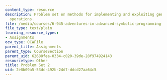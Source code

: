 ```yaml
---
content_type: resource
description: Problem set on methods for implementing and exploiting generic sequence
  operations.
file: /media/courses/6-945-adventures-in-advanced-symbolic-programming-spring-2009/2e8b09a553dc492b24d7ddcd27aa64c5_assn02.txt
file_type: text/plain
learning_resource_types:
- Assignments
ocw_type: OCWFile
parent_title: Assignments
parent_type: CourseSection
parent_uid: 62688fea-0334-c020-39de-28f974924143
resourcetype: Other
title: Problem Set 2
uid: 2e8b09a5-53dc-492b-24d7-ddcd27aa64c5
---
```

